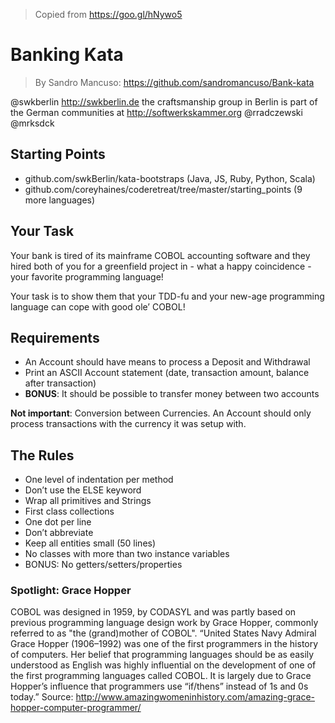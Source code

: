 > Copied from https://goo.gl/hNywo5

#  Banking Kata
> By Sandro Mancuso: https://github.com/sandromancuso/Bank-kata

@swkberlin http://swkberlin.de the craftsmanship group in Berlin is part of the German communities at http://softwerkskammer.org 
@rradczewski
@mrksdck

##  Starting Points
* github.com/swkBerlin/kata-bootstraps (Java, JS, Ruby, Python, Scala)
* github.com/coreyhaines/coderetreat/tree/master/starting_points (9 more languages)

##  Your Task
Your bank is tired of its mainframe COBOL accounting software and they hired both of you for a greenfield project in - what a happy coincidence - your favorite programming language!

Your task is to show them that your TDD-fu and your new-age programming language can cope with good ole’ COBOL!
 

##  Requirements
* An Account should have means to process a Deposit and Withdrawal
* Print an ASCII Account statement (date, transaction amount, balance after transaction)
* **BONUS**: It should be possible to transfer money between two accounts

**Not important**: Conversion between Currencies. An Account should only process transactions with the currency it was setup with.


##  The Rules

* One level of indentation per method
* Don’t use the ELSE keyword
* Wrap all primitives and Strings
* First class collections
* One dot per line
* Don’t abbreviate
* Keep all entities small (50 lines)
* No classes with more than two instance variables
* BONUS: No getters/setters/properties

### Spotlight: Grace Hopper

COBOL was designed in 1959, by CODASYL and was partly based on previous programming language design work by Grace Hopper, commonly referred to as "the (grand)mother of COBOL".
“United States Navy Admiral Grace Hopper (1906–1992) was one of the first programmers in the history of computers. Her belief that programming languages should be as easily understood as English was highly influential on the development of one of the first programming languages called COBOL. It is largely due to Grace Hopper’s influence that programmers use “if/thens” instead of 1s and 0s today.”
Source: http://www.amazingwomeninhistory.com/amazing-grace-hopper-computer-programmer/